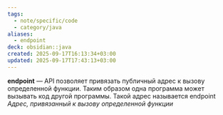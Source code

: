 ```yaml
---
tags:
  - note/specific/code
  - category/java
aliases:
  - endpoint
deck: obsidian::java
created: 2025-09-17T16:13:34+03:00
updated: 2025-09-17T17:43:13+03:00
---
```


**endpoint**
—
API позволяет привязать публичный адрес к вызову определенной функции. Таким образом одна программа может вызывать код другой программы. Такой адрес называется endpoint
*Адрес, привязанный к вызову определенной функции*
